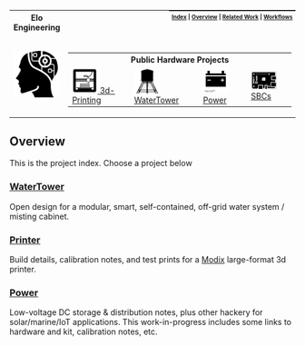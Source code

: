 <table>
  <tr>
    <th col><strong>Elo Engineering</strong></th>
    <th style="padding:0px 5px;text-align:right;float:right;">
      <small><small>
        <a href=https://github.com/elo-enterprises/lab-notebooks>Index</a> |
        <a href=#overview>Overview</a> |
        <a href=#related-work>Related Work</a> |
        <a href=#workflows>Workflows</a>
      </small><small>
    </th>
  </tr>
  <tr>
    <td width=15%><img src="img/icon.png" style="width:150px"></td>
    <td width=100%>
    <center>
    &nbsp;&nbsp;&nbsp;&nbsp;&nbsp;&nbsp;
    <table style="width:100%;">
      <tr>
        <th colspan=4>Public Hardware Projects</th>
      </tr>
      <tr>
        <td>
          <a href="printer/">
            <img src="img/printer.png" width=45px>
            3d-Printing
          </a>
        </td>
        <td>
          <a href="water-tower/">
            <img src="img/water-tower.png" width=45px>
            WaterTower
          </a>
        </td>
        <td>
          <a href="solar/">
            <img src="img/power.png" width=45px>
            Power
          </a>
        </td>
        <td>
          <a href="solar/">
            <img src="img/sbc.png" width=45px>
            SBCs
          </a>
        </td>
      </tr>
    </table></center>
    </td>
  </tr>
</table>

## Overview

This is the project index.  Choose a project below

### [WaterTower](water-tower/)

Open design for a modular, smart, self-contained, off-grid water system / misting cabinet.

### [Printer](printer/)

Build details, calibration notes, and test prints for a [Modix](http://www.modix3d.com/) large-format 3d printer.

### [Power](power/)

Low-voltage DC storage & distribution notes, plus other hackery for solar/marine/IoT applications.  This work-in-progress includes some links to hardware and kit, calibration notes, etc.
